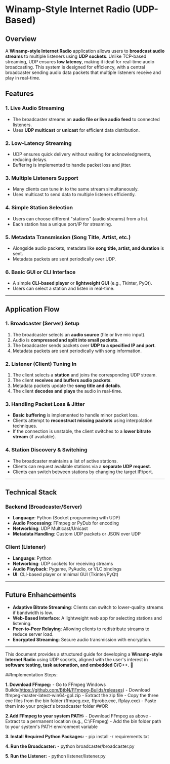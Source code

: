 # Winamp-Style Internet Radio (UDP-Based)

## Overview
A **Winamp-style Internet Radio** application allows users to **broadcast audio streams** to multiple listeners using **UDP sockets**. Unlike TCP-based streaming, UDP ensures **low latency**, making it ideal for real-time audio broadcasting. This system is designed for efficiency, with a central broadcaster sending audio data packets that multiple listeners receive and play in real-time.

## Features
### **1. Live Audio Streaming**
- The broadcaster streams an **audio file or live audio feed** to connected listeners.
- Uses **UDP multicast** or **unicast** for efficient data distribution.

### **2. Low-Latency Streaming**
- UDP ensures quick delivery without waiting for acknowledgments, reducing delays.
- Buffering is implemented to handle packet loss and jitter.

### **3. Multiple Listeners Support**
- Many clients can tune in to the same stream simultaneously.
- Uses multicast to send data to multiple listeners efficiently.

### **4. Simple Station Selection**
- Users can choose different "stations" (audio streams) from a list.
- Each station has a unique port/IP for streaming.

### **5. Metadata Transmission (Song Title, Artist, etc.)**
- Alongside audio packets, metadata like **song title, artist, and duration** is sent.
- Metadata packets are sent periodically over UDP.

### **6. Basic GUI or CLI Interface**
- A simple **CLI-based player** or **lightweight GUI** (e.g., Tkinter, PyQt).
- Users can select a station and listen in real-time.

---

## Application Flow
### **1. Broadcaster (Server) Setup**
1. The broadcaster selects an **audio source** (file or live mic input).
2. Audio is **compressed and split into small packets**.
3. The broadcaster sends packets over **UDP to a specified IP and port**.
4. Metadata packets are sent periodically with song information.

### **2. Listener (Client) Tuning In**
1. The client selects a **station** and joins the corresponding UDP stream.
2. The client **receives and buffers audio packets**.
3. Metadata packets update the **song title and details**.
4. The client **decodes and plays** the audio in real-time.

### **3. Handling Packet Loss & Jitter**
- **Basic buffering** is implemented to handle minor packet loss.
- Clients attempt to **reconstruct missing packets** using interpolation techniques.
- If the connection is unstable, the client switches to a **lower bitrate stream** (if available).

### **4. Station Discovery & Switching**
- The broadcaster maintains a list of active stations.
- Clients can request available stations via a **separate UDP request**.
- Clients can switch between stations by changing the target IP/port.

---

## Technical Stack
### **Backend (Broadcaster/Server)**
- **Language**: Python (Socket programming with UDP)
- **Audio Processing**: FFmpeg or PyDub for encoding
- **Networking**: UDP Multicast/Unicast
- **Metadata Handling**: Custom UDP packets or JSON over UDP

### **Client (Listener)**
- **Language**: Python
- **Networking**: UDP sockets for receiving streams
- **Audio Playback**: Pygame, PyAudio, or VLC bindings
- **UI**: CLI-based player or minimal GUI (Tkinter/PyQt)

---

## Future Enhancements
- **Adaptive Bitrate Streaming**: Clients can switch to lower-quality streams if bandwidth is low.
- **Web-Based Interface**: A lightweight web app for selecting stations and listening.
- **Peer-to-Peer Relaying**: Allowing clients to redistribute streams to reduce server load.
- **Encrypted Streaming**: Secure audio transmission with encryption.

---

This document provides a structured guide for developing a **Winamp-style Internet Radio** using UDP sockets, aligned with the user's interest in **software testing, task automation, and embedded C/C++**. 🚀


##Implementation Steps:

**1. Download FFmpeg:**
    - Go to FFmpeg Windows Builds(https://github.com/BtbN/FFmpeg-Builds/releases)
    - Download ffmpeg-master-latest-win64-gpl.zip
    - Extract the zip file
    - Copy the three exe files from the bin folder (ffmpeg.exe, ffprobe.exe, ffplay.exe)
    - Paste them into your project's broadcaster folder
##OR

**2.Add FFmpeg to your system PATH:**
    - Download FFmpeg as above
    - Extract to a permanent location (e.g., C:\FFmpeg)
    - Add the bin folder path to your system's PATH environment variable

**3. Install Required Python Packages:**
    - pip install -r requirements.txt

**4. Run the Broadcaster:**
    - python broadcaster/broadcaster.py

**5. Run the Listener:**
    - python listener/listener.py



